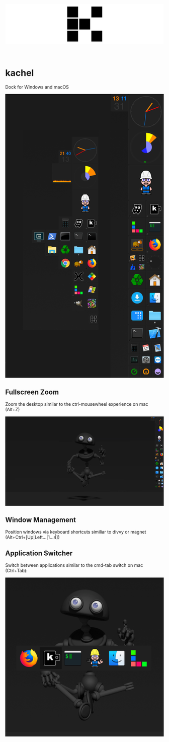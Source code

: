 
![banner](img/banner.png)
<br>
<br>
<br>

# kachel 

Dock for Windows and macOS

<p align="center"><img src="img/screenshot.png"></p>

## Fullscreen Zoom

Zoom the desktop similar to the ctrl-mousewheel experience on mac (Alt+Z)

<p align="center"><img src="img/zoom.gif"></p>

## Window Management

Position windows via keyboard shortcuts similiar to divvy or magnet (Alt+Ctrl+[Up|Left...|1...4])

## Application Switcher

Switch between applications similar to the cmd-tab switch on mac (Ctrl+Tab):


<p align="center"><img src="img/switch.png"></p>